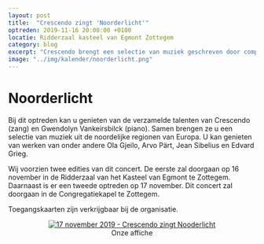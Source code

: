```yaml
---
layout: post
title:  "Crescendo zingt 'Noorderlicht'"
optreden: 2019-11-16 20:00:00 +0100
locatie: Ridderzaal kasteel van Egmont Zottegem
category: blog
excerpt: "Crescendo brengt een selectie van muziek geschreven door componisten uit de noorderlijke regionen van Europa."
image: "../img/kalender/noorderlicht.png"
---
```


# Noorderlicht

Bij dit optreden kan u genieten van de verzamelde talenten van Crescendo (zang) en Gwendolyn Vankeirsbilck (piano).
Samen brengen ze u een selectie van muziek uit de noordelijke regionen van Europa.
U kan genieten van werken van onder andere Ola Gjeilo, Arvo Pärt, Jean Sibelius en Edvard Grieg.

Wij voorzien twee edities van dit concert. De eerste zal doorgaan op 16 november in de Ridderzaal van het Kasteel van Egmont te Zottegem.
Daarnaast is er een tweede optreden op 17 november. Dit concert zal doorgaan in de Congregatiekapel te Zottegem.

Toegangskaarten zijn verkrijgbaar bij de organisatie.


<div class="gallery">
  <center>
  <figure>
    <a href="{{ site.baseurl }}/img/kalender/noorderlicht.png" data-lity>
      <img src="{{ site.baseurl }}/img/kalender/noorderlicht.png" alt="17 november 2019 - Crescendo zingt Nooderlicht" />
    </a>
    <figcaption>Onze affiche</figcaption>
  </figure>
  </center>
</div>
